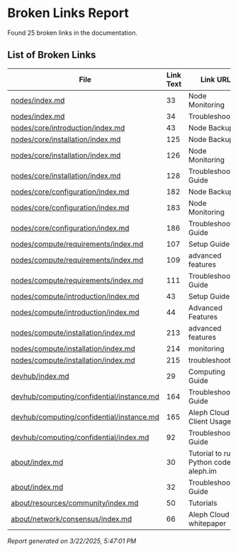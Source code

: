 # Broken Links Report

Found 25 broken links in the documentation.

## List of Broken Links

| File | Link Text | Link URL |
| ---- | --------- | ------- |
| [nodes/index.md](/nodes/index) | 33 | Node Monitoring | `/nodes/resources/monitoring/` |
| [nodes/index.md](/nodes/index) | 34 | Troubleshooting | `/nodes/resources/troubleshooting/` |
| [nodes/core/introduction/index.md](/nodes/core/introduction/index) | 43 | Node Backups | `/nodes/resources/backups/` |
| [nodes/core/installation/index.md](/nodes/core/installation/index) | 125 | Node Backups | `/nodes/resources/backups/` |
| [nodes/core/installation/index.md](/nodes/core/installation/index) | 126 | Node Monitoring | `/nodes/resources/monitoring/` |
| [nodes/core/installation/index.md](/nodes/core/installation/index) | 128 | Troubleshooting Guide | `/nodes/resources/troubleshooting/` |
| [nodes/core/configuration/index.md](/nodes/core/configuration/index) | 182 | Node Backups | `/nodes/resources/backups/` |
| [nodes/core/configuration/index.md](/nodes/core/configuration/index) | 183 | Node Monitoring | `/nodes/resources/monitoring/` |
| [nodes/core/configuration/index.md](/nodes/core/configuration/index) | 186 | Troubleshooting Guide | `/nodes/resources/troubleshooting/` |
| [nodes/compute/requirements/index.md](/nodes/compute/requirements/index) | 107 | Setup Guide | `/nodes/compute/setup/` |
| [nodes/compute/requirements/index.md](/nodes/compute/requirements/index) | 109 | advanced features | `/nodes/compute/advanced/enable-confidential/` |
| [nodes/compute/requirements/index.md](/nodes/compute/requirements/index) | 111 | Troubleshooting Guide | `/nodes/resources/troubleshooting/` |
| [nodes/compute/introduction/index.md](/nodes/compute/introduction/index) | 43 | Setup Guide | `/nodes/compute/setup/` |
| [nodes/compute/introduction/index.md](/nodes/compute/introduction/index) | 44 | Advanced Features | `/nodes/compute/advanced/enable-confidential/` |
| [nodes/compute/installation/index.md](/nodes/compute/installation/index) | 213 | advanced features | `/nodes/compute/advanced/enable-confidential/` |
| [nodes/compute/installation/index.md](/nodes/compute/installation/index) | 214 | monitoring | `/nodes/resources/monitoring/` |
| [nodes/compute/installation/index.md](/nodes/compute/installation/index) | 215 | troubleshooting | `/nodes/resources/troubleshooting/` |
| [devhub/index.md](/devhub/index) | 29 | Computing Guide | `/devhub/guides/computing/` |
| [devhub/computing/confidential/instance.md](/devhub/computing/confidential/instance) | 164 | Troubleshooting Guide | `/nodes/resources/troubleshooting/` |
| [devhub/computing/confidential/instance.md](/devhub/computing/confidential/instance) | 165 | Aleph Cloud Client Usage | `/tools/aleph-client/usage/` |
| [devhub/computing/confidential/index.md](/devhub/computing/confidential/index) | 92 | Troubleshooting Guide | `/nodes/resources/troubleshooting/` |
| [about/index.md](/about/index) | 30 | Tutorial to run Python code on aleph.im | `/devhub/guides/computing/` |
| [about/index.md](/about/index) | 32 | Troubleshooting Guide | `/nodes/resources/troubleshooting/` |
| [about/resources/community/index.md](/about/resources/community/index) | 50 | Tutorials | `/devhub/guides/` |
| [about/network/consensus/index.md](/about/network/consensus/index) | 66 | Aleph Cloud whitepaper | `/about/resources/whitepaper/` |

*Report generated on 3/22/2025, 5:47:01 PM*
